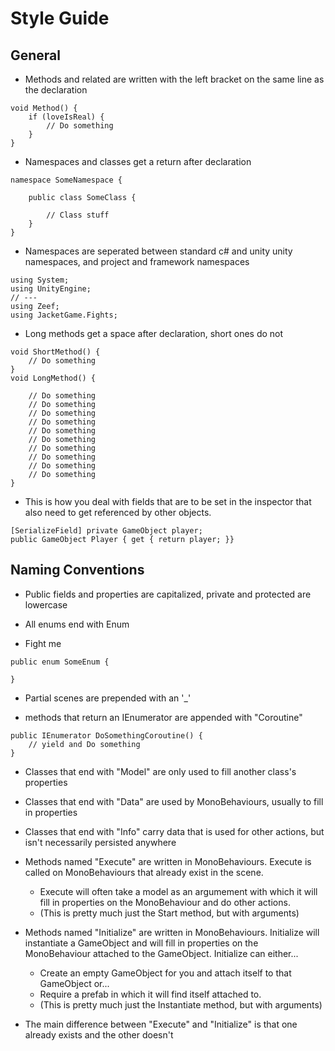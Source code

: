 # Style Guide #

## General ##

* Methods and related are written with the left bracket on the same line as the declaration
```
void Method() {
    if (loveIsReal) {
        // Do something
    }
}
```

* Namespaces and classes get a return after declaration
```
namespace SomeNamespace {

    public class SomeClass {

        // Class stuff
    }
}
```

* Namespaces are seperated between standard c# and unity unity namespaces, and project and framework namespaces
```
using System;
using UnityEngine;
// ---
using Zeef;
using JacketGame.Fights;

```

* Long methods get a space after declaration, short ones do not
```
void ShortMethod() {
    // Do something
}
void LongMethod() {

    // Do something
    // Do something
    // Do something
    // Do something
    // Do something
    // Do something
    // Do something
    // Do something
    // Do something
    // Do something
}
```

* This is how you deal with fields that are to be set in the inspector that also need to get referenced by other objects.
```
[SerializeField] private GameObject player;
public GameObject Player { get { return player; }}
```

## Naming Conventions ##

* Public fields and properties are capitalized, private and protected are lowercase

* All enums end with Enum
* Fight me
```
public enum SomeEnum {

}
```

* Partial scenes are prepended with an '_'

* methods that return an IEnumerator are appended with "Coroutine"
```
public IEnumerator DoSomethingCoroutine() {
    // yield and Do something
}
```

* Classes that end with "Model" are only used to fill another class's properties
* Classes that end with "Data" are used by MonoBehaviours, usually to fill in properties
* Classes that end with "Info" carry data that is used for other actions, but isn't necessarily persisted anywhere

* Methods named "Execute" are written in MonoBehaviours. Execute is called on MonoBehaviours that already exist in the scene.
    * Execute will often take a model as an argumement with which it will fill in properties on the MonoBehaviour and do other actions.
    * (This is pretty much just the Start method, but with arguments)

* Methods named "Initialize" are written in MonoBehaviours. Initialize will instantiate a GameObject and will fill in properties on the MonoBehaviour attached to the GameObject. Initialize can either...
    * Create an empty GameObject for you and attach itself to that GameObject or...
    * Require a prefab in which it will find itself attached to.
    * (This is pretty much just the Instantiate method, but with arguments)

* The main difference between "Execute" and "Initialize" is that one already exists and the other doesn't